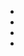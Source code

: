 <!DOCTYPE html>
<html lang="en">
<head>
    <meta charset="UTF-8">
    <title>Document</title>

   <script>
   *
    元素.children: 只读 属性 子节点列表集合
        标准下: 只包含元素类型的节点
        非标准下(ie7以下): 只包含元素类型的节点
   *
   </script>
</head>
<body>
     <ul id="ul1">
        <li></li>
        <li></li>
        <li></li>
        <li></li>
    </ul>
</body>
</html>